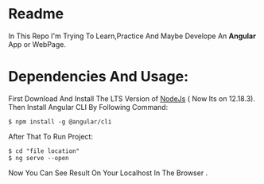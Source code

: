 # Readme
In This Repo I'm Trying To Learn,Practice And Maybe Develope An **Angular** App or WebPage.

# Dependencies And Usage:
First Download And Install The LTS Version of [NodeJs](https://nodejs.org/en/) ( Now Its on 12.18.3).
Then Install Angular CLI By Following Command:
```
$ npm install -g @angular/cli
```
After That To Run Project:
```
$ cd "file location"
$ ng serve --open
```
Now You Can See Result On Your Localhost In The Browser .
